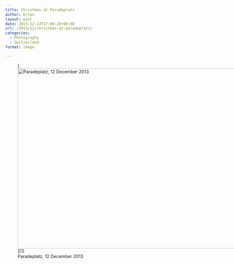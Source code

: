 ```yaml
---
title: Christmas at Paradeplatz
author: brian
layout: post
date: 2013-12-13T17:00:20+00:00
url: /2013/12/christmas-at-paradeplatz/
categories:
  - Photography
  - Switzerland
format: image

---
```

<figure id="attachment_693" style="width: 1024px" class="wp-caption alignnone">[<img class="size-full wp-image-693" alt="Paradeplatz, 12 December 2013" src="https://trammell.ch/wp-content/uploads/2013/12/Weihnachten-am-Paradeplatz.jpg" width="1024" height="576" srcset="https://trammell.ch/wp-content/uploads/2013/12/Weihnachten-am-Paradeplatz.jpg 1024w, https://trammell.ch/wp-content/uploads/2013/12/Weihnachten-am-Paradeplatz-300x168.jpg 300w" sizes="(max-width: 1024px) 100vw, 1024px" />][1]<figcaption class="wp-caption-text">Paradeplatz, 12 December 2013</figcaption></figure>

 [1]: https://trammell.ch/wp-content/uploads/2013/12/Weihnachten-am-Paradeplatz.jpg
